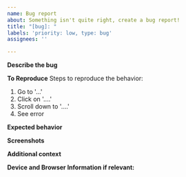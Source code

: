 ```yaml
---
name: Bug report
about: Something isn't quite right, create a bug report!
title: "[bug]: "
labels: 'priority: low, type: bug'
assignees: ''

---
```


**Describe the bug**

<!-- A clear and concise description of what the bug is. -->

**To Reproduce**
Steps to reproduce the behavior:

1. Go to '...'
2. Click on '....'
3. Scroll down to '....'
4. See error

**Expected behavior**

<!-- A clear and concise description of what you expected to happen. -->

**Screenshots**

<!-- If applicable, add screenshots to help explain your problem. -->

**Additional context**

<!-- Add any other context about the problem here. -->

**Device and Browser Information if relevant:**

 <!-- - OS: [e.g. iOS]
 - Browser [e.g. chrome, safari]
 - Version [e.g. 22] -->
